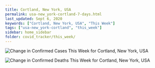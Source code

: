 ```yaml
---
title: Cortland, New York, USA
permalink: usa-new_york-cortland-7-days.html
last_updated: Sept 6, 2020
keywords: ["Cortland, New York, USA", "This Week"]
tags: ["usa-new_york-cortland", "this_week"]
sidebar: home_sidebar
folder: covid_tracker/this_week/
---
```


![Change in Confirmed Cases This Week for Cortland, New York, USA](images/graphs/usa-new_york-cortland_delta_confirmed_7_days_graph.png)

![Change in Confirmed Deaths This Week for Cortland, New York, USA](images/graphs/usa-new_york-cortland_delta_deaths_7_days_graph.png)
